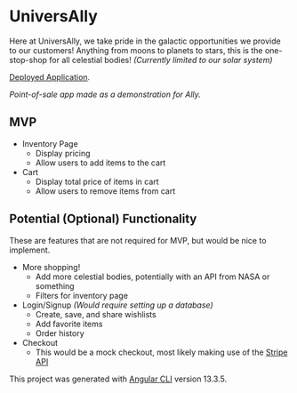 # UniversAlly

Here at UniversAlly, we take pride in the galactic opportunities we provide to our customers! Anything from moons to planets to stars, this is the one-stop-shop for all celestial bodies! *(Currently limited to our solar system)*

[Deployed Application](https://universally.herokuapp.com).

*Point-of-sale app made as a demonstration for Ally.*

## MVP

- Inventory Page
  - Display pricing
  - Allow users to add items to the cart
- Cart
  - Display total price of items in cart
  - Allow users to remove items from cart

## Potential (Optional) Functionality

These are features that are not required for MVP, but would be nice to implement.

- More shopping!
  - Add more celestial bodies, potentially with an API from NASA or something
  - Filters for inventory page
- Login/Signup *(Would require setting up a database)*
  - Create, save, and share wishlists
  - Add favorite items
  - Order history
- Checkout
  - This would be a mock checkout, most likely making use of the [Stripe API](https://stripe.com/)

This project was generated with [Angular CLI](https://github.com/angular/angular-cli) version 13.3.5.
